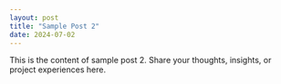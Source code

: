 ```yaml
---
layout: post
title: "Sample Post 2"
date: 2024-07-02
---
```


This is the content of sample post 2. Share your thoughts, insights, or project experiences here.
